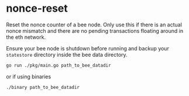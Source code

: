 # nonce-reset

Reset the nonce counter of a bee node. 
Only use this if there is an actual nonce mismatch and there are no pending transactions floating around in the eth network.

Ensure your bee node is shutdown before running and backup your `statestore` directory inside the bee data directory.

```sh
go run ./pkg/main.go path_to_bee_datadir
```

or if using binaries
```sh
./binary path_to_bee_datadir
```
